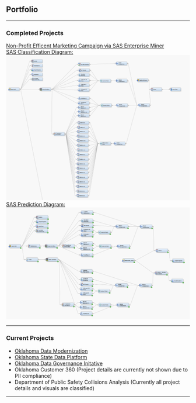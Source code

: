 ## Portfolio

---

### Completed Projects 

[Non-Profit Efficent Marketing Campaign via SAS Enterprise Miner](/SAS/Nonprofit_marketing_report.doc)
<br>
[SAS Classification Diagram:](/SAS/Classification.xml)
<img src="sas_classification.png?raw=true"/>
[SAS Prediction Diagram:](/SAS/Prediction.xml)
<img src="sas_prediction.png?raw=true"/>

---

### Current Projects

- [Oklahoma Data Modernization](https://oklahoma.gov/omes/services/information-services/dataservices.html)
- [Oklahoma State Data Platform](https://dash.ok.gov/#/login)
- [Oklahoma Data Governance Initative](https://oklahoma.gov/omes/services/information-services/data-governance.html)
- Oklahoma Customer 360 (Project details are currently not shown due to PII compliance)
- Department of Public Safety Collisions Analysis (Currently all project details and visuals are classified)

---




